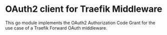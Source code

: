 # OAuth2 client for Traefik Middleware

This go module implements the OAuth2 Authorization Code Grant for the use case of a Traefik Forward OAuth middleware.
